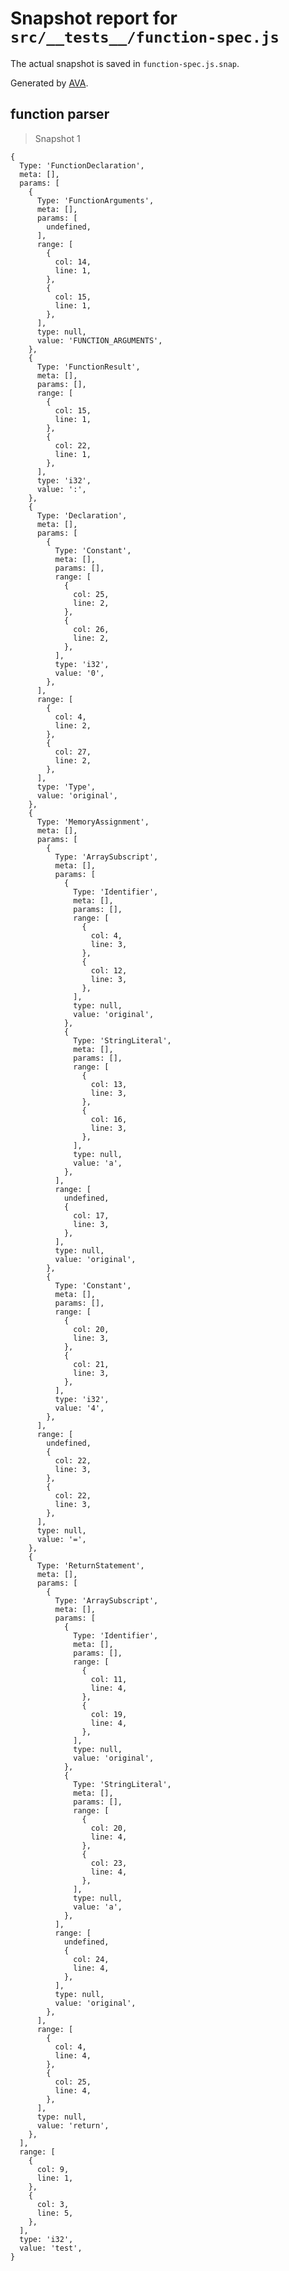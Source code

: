 # Snapshot report for `src/__tests__/function-spec.js`

The actual snapshot is saved in `function-spec.js.snap`.

Generated by [AVA](https://ava.li).

## function parser

> Snapshot 1

    {
      Type: 'FunctionDeclaration',
      meta: [],
      params: [
        {
          Type: 'FunctionArguments',
          meta: [],
          params: [
            undefined,
          ],
          range: [
            {
              col: 14,
              line: 1,
            },
            {
              col: 15,
              line: 1,
            },
          ],
          type: null,
          value: 'FUNCTION_ARGUMENTS',
        },
        {
          Type: 'FunctionResult',
          meta: [],
          params: [],
          range: [
            {
              col: 15,
              line: 1,
            },
            {
              col: 22,
              line: 1,
            },
          ],
          type: 'i32',
          value: ':',
        },
        {
          Type: 'Declaration',
          meta: [],
          params: [
            {
              Type: 'Constant',
              meta: [],
              params: [],
              range: [
                {
                  col: 25,
                  line: 2,
                },
                {
                  col: 26,
                  line: 2,
                },
              ],
              type: 'i32',
              value: '0',
            },
          ],
          range: [
            {
              col: 4,
              line: 2,
            },
            {
              col: 27,
              line: 2,
            },
          ],
          type: 'Type',
          value: 'original',
        },
        {
          Type: 'MemoryAssignment',
          meta: [],
          params: [
            {
              Type: 'ArraySubscript',
              meta: [],
              params: [
                {
                  Type: 'Identifier',
                  meta: [],
                  params: [],
                  range: [
                    {
                      col: 4,
                      line: 3,
                    },
                    {
                      col: 12,
                      line: 3,
                    },
                  ],
                  type: null,
                  value: 'original',
                },
                {
                  Type: 'StringLiteral',
                  meta: [],
                  params: [],
                  range: [
                    {
                      col: 13,
                      line: 3,
                    },
                    {
                      col: 16,
                      line: 3,
                    },
                  ],
                  type: null,
                  value: 'a',
                },
              ],
              range: [
                undefined,
                {
                  col: 17,
                  line: 3,
                },
              ],
              type: null,
              value: 'original',
            },
            {
              Type: 'Constant',
              meta: [],
              params: [],
              range: [
                {
                  col: 20,
                  line: 3,
                },
                {
                  col: 21,
                  line: 3,
                },
              ],
              type: 'i32',
              value: '4',
            },
          ],
          range: [
            undefined,
            {
              col: 22,
              line: 3,
            },
            {
              col: 22,
              line: 3,
            },
          ],
          type: null,
          value: '=',
        },
        {
          Type: 'ReturnStatement',
          meta: [],
          params: [
            {
              Type: 'ArraySubscript',
              meta: [],
              params: [
                {
                  Type: 'Identifier',
                  meta: [],
                  params: [],
                  range: [
                    {
                      col: 11,
                      line: 4,
                    },
                    {
                      col: 19,
                      line: 4,
                    },
                  ],
                  type: null,
                  value: 'original',
                },
                {
                  Type: 'StringLiteral',
                  meta: [],
                  params: [],
                  range: [
                    {
                      col: 20,
                      line: 4,
                    },
                    {
                      col: 23,
                      line: 4,
                    },
                  ],
                  type: null,
                  value: 'a',
                },
              ],
              range: [
                undefined,
                {
                  col: 24,
                  line: 4,
                },
              ],
              type: null,
              value: 'original',
            },
          ],
          range: [
            {
              col: 4,
              line: 4,
            },
            {
              col: 25,
              line: 4,
            },
          ],
          type: null,
          value: 'return',
        },
      ],
      range: [
        {
          col: 9,
          line: 1,
        },
        {
          col: 3,
          line: 5,
        },
      ],
      type: 'i32',
      value: 'test',
    }
